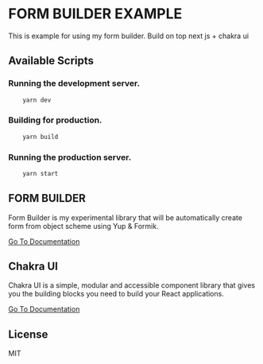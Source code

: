 # FORM BUILDER EXAMPLE


This is example for using my form builder. Build on top next js + chakra ui

## Available Scripts

### Running the development server.

```bash
    yarn dev
```

### Building for production.

```bash
    yarn build
```

### Running the production server.

```bash
    yarn start
```

## **FORM BUILDER**

Form Builder is my experimental library that will be automatically create form from object scheme using Yup & Formik.

[Go To Documentation](https://github.com/egigagah/formik-builder-examples/blob/main/src/%40form-builder/README.MD)

## **Chakra UI**

Chakra UI is a simple, modular and accessible component library that gives you the building blocks you need to build your React applications.

[Go To Documentation](https://chakra-ui.com/docs/getting-started)


## License

MIT
